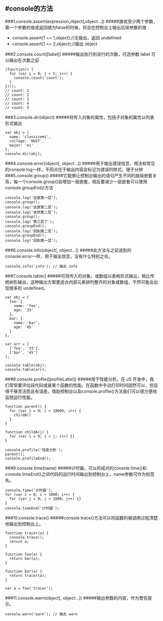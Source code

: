 #console的方法
----
###1.console.assert(expression,object[,object...])
#####接收至少两个参数，第一个参数的值或返回值为false的时候，将会在控制台上输出后续参数的值
+ console.assert(1 == 1,object);//无输出，返回 undefined
+ console.assert(1 == 2,object);//输出 object

###2.console.count([label])
#####输出执行到该行的次数，可选参数 label 可以输出在次数之前
```
(function() {
  for (var i = 0; i < 5; i++) {
    console.count('count');
  }
})();
// count: 1
// count: 2
// count: 3
// count: 4
// count: 5
```
###3.console.dir(object)
#####将传入对象的属性，包括子对象的属性以列表形式输出
```
var obj = {
  name: 'classicemi',
  college: 'HUST',
  major: 'ei'
};
console.dir(obj);
```
###4.console.error(object[, object...])
#####用于输出错误信息，用法和常见的console.log一样，不同点在于输出内容会标记为错误的样式，便于分辨
###5.console.group()
#####它能够让控制台输出的语句产生不同的层级嵌套关系，每一个console.group()会增加一层嵌套，相反要减少一层嵌套可以使用console.groupEnd()方法
```
console.log('这是第一层');
console.group();
console.log('这是第二层');
console.log('依然第二层');
console.group();
console.log('第三层了');
console.groupEnd();
console.log('回到第二层');
console.groupEnd();
console.log('回到第一层');
```
###6.console.info(object[, object...])
#####此方法与之前说到的console.error一样，用于输出信息，没有什么特别之处。
```
console.info('info'); // 输出 info
```
###7.console.table()
#####可将传入的对象，或数组以表格形式输出，相比传统树形输出，这种输出方案更适合内部元素排列整齐的对象或数组，不然可能会出现很多的 undefined。
```
var obj = {
  foo: {
    name: 'foo',
    age: '33'
  },
  bar: {
    name: 'bar',
    age: '45'
  }
};

var arr = [
  ['foo', '33'],
  ['bar', '45']
];

console.table(obj);
console.table(arr);
```
###8.console.profile([profileLabel])
#####用于性能分析。在 JS 开发中，我们常常要评估段代码或是某个函数的性能。在函数中手动打印时间固然可以，但显得不够灵活而且有误差。借助控制台以及console.profile()方法我们可以很方便地监控运行性能。
```
function parent() {
  for (var i = 0; i < 10000; i++) {
    childA()
  }
}

function childA(j) {
  for (var i = 0; i < j; i++) {}
}

console.profile('性能分析');
parent();
console.profileEnd();
```
###9.console.time(name)
#####计时器，可以将成对的console.time()和console.timeEnd()之间代码的运行时间输出到控制台上，name参数可作为标签名。
```
console.time('计时器');
for (var i = 0; i < 1000; i++) {
  for (var j = 0; j < 1000; j++) {}
}
console.timeEnd('计时器');
```
###10.console.trace()
#####console.trace()方法可以将函数的被调用过程清楚地输出到控制台上。
```
function tracer(a) {
  console.trace();
  return a;
}

function foo(a) {
  return bar(a);
}

function bar(a) {
  return tracer(a);
}

var a = foo('tracer');
```
###11.console.warn(object[, object...])
#####输出参数的内容，作为警告提示。
```
console.warn('warn'); // 输出 warn
```